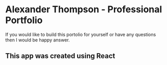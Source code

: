 # Alexander Thompson - Professional Portfolio

If you would like to build this portolio for yourself or have any questions then I would be happy answer. 

## This app was created using React